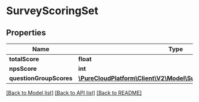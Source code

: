 # SurveyScoringSet

## Properties
Name | Type | Description | Notes
------------ | ------------- | ------------- | -------------
**totalScore** | **float** |  | [optional] 
**npsScore** | **int** |  | [optional] 
**questionGroupScores** | [**\PureCloudPlatform\Client\V2\Model\SurveyQuestionGroupScore[]**](SurveyQuestionGroupScore.md) |  | [optional] 

[[Back to Model list]](../README.md#documentation-for-models) [[Back to API list]](../README.md#documentation-for-api-endpoints) [[Back to README]](../README.md)


